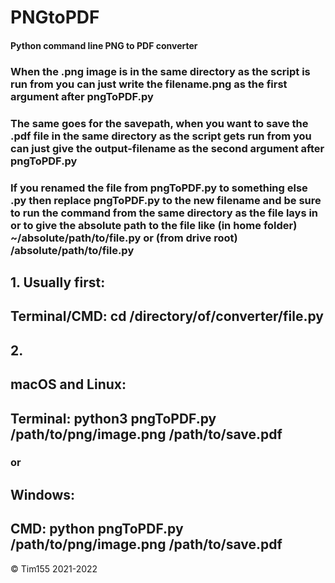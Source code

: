 # PNGtoPDF
#### Python command line PNG to PDF converter

### When the .png image is in the same directory as the script is run from you can just write the filename.png as the first argument after pngToPDF.py

### The same goes for the savepath, when you want to save the .pdf file in the same directory as the script gets run from you can just give the output-filename as the second argument after pngToPDF.py

### If you renamed the file from pngToPDF.py to something else .py then replace pngToPDF.py to the new filename and be sure to run the command from the same directory as the file lays in or to give the absolute path to the file like (in home folder) ~/absolute/path/to/file.py or (from drive root) /absolute/path/to/file.py

## 1. Usually first:
##  Terminal/CMD: cd /directory/of/converter/file.py

## 2.

## macOS and Linux:
##  Terminal: python3 pngToPDF.py /path/to/png/image.png /path/to/save.pdf

### or

## Windows:
##  CMD: python pngToPDF.py /path/to/png/image.png /path/to/save.pdf


© Tim155 2021-2022
